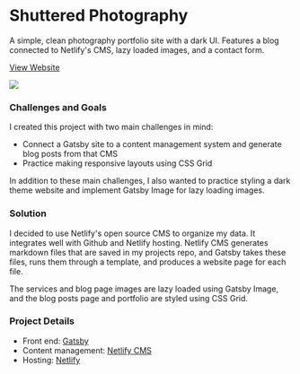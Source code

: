 # Shuttered Photography
A simple, clean photography portfolio site with a dark UI. Features a blog connected to Netlify's CMS, lazy loaded images, and a contact form.

[View Website](https://shuttered-photography.netlify.app/)

![](https://github.com/stormcloud266/gatsby-photography/blob/master/screenshot.gif)

### Challenges and Goals
I created this project with two main challenges in mind:
* Connect a Gatsby site to a content management system and generate blog posts from that CMS
* Practice making responsive layouts using CSS Grid

In addition to these main challenges, I also wanted to practice styling a dark theme website and implement Gatsby Image for lazy loading images.

### Solution
I decided to use Netlify's open source CMS to organize my data. It integrates well with Github and Netlify hosting. Netlify CMS generates markdown files that are saved in my projects repo, and Gatsby takes these files, runs them through a template, and produces a website page for each file.

The services and blog page images are lazy loaded using Gatsby Image, and the blog posts page and portfolio are styled using CSS Grid. 

### Project Details
* Front end: [Gatsby](https://www.gatsbyjs.com/)
* Content management: [Netlify CMS](https://www.netlifycms.org/)
* Hosting: [Netlify](https://www.netlify.com/)
